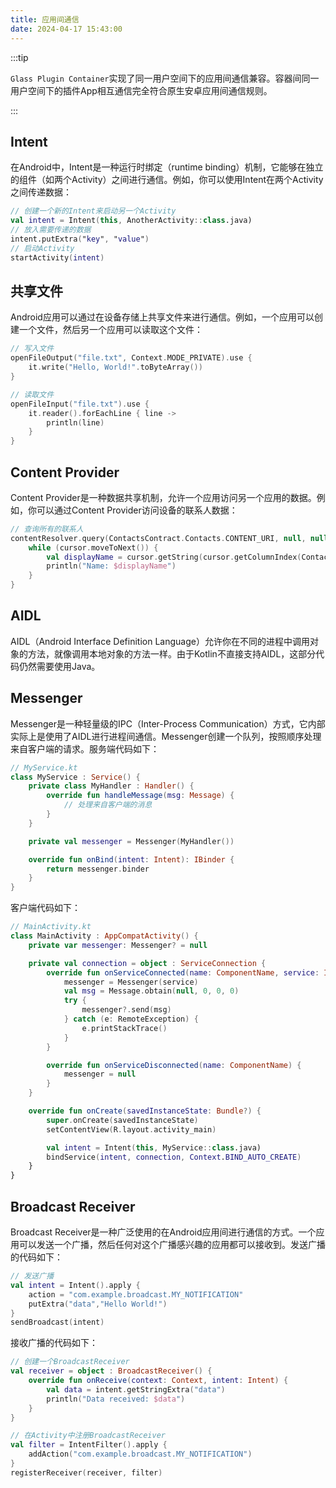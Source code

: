 ```yaml
---
title: 应用间通信
date: 2024-04-17 15:43:00
---
```


:::tip

`Glass Plugin Container`实现了同一用户空间下的应用间通信兼容。容器间同一用户空间下的插件App相互通信完全符合原生安卓应用间通信规则。

:::

## Intent

在Android中，Intent是一种运行时绑定（runtime binding）机制，它能够在独立的组件（如两个Activity）之间进行通信。例如，你可以使用Intent在两个Activity之间传递数据：

```kotlin
// 创建一个新的Intent来启动另一个Activity
val intent = Intent(this, AnotherActivity::class.java)
// 放入需要传递的数据
intent.putExtra("key", "value")
// 启动Activity
startActivity(intent)
```

## 共享文件

Android应用可以通过在设备存储上共享文件来进行通信。例如，一个应用可以创建一个文件，然后另一个应用可以读取这个文件：

```kotlin
// 写入文件
openFileOutput("file.txt", Context.MODE_PRIVATE).use {
    it.write("Hello, World!".toByteArray())
}

// 读取文件
openFileInput("file.txt").use {
    it.reader().forEachLine { line ->
        println(line)
    }
}
```

## Content Provider

Content Provider是一种数据共享机制，允许一个应用访问另一个应用的数据。例如，你可以通过Content Provider访问设备的联系人数据：

```kotlin
// 查询所有的联系人
contentResolver.query(ContactsContract.Contacts.CONTENT_URI, null, null, null, null)?.use { cursor ->
    while (cursor.moveToNext()) {
        val displayName = cursor.getString(cursor.getColumnIndex(ContactsContract.Data.DISPLAY_NAME))
        println("Name: $displayName")
    }
}
```

## AIDL

AIDL（Android Interface Definition Language）允许你在不同的进程中调用对象的方法，就像调用本地对象的方法一样。由于Kotlin不直接支持AIDL，这部分代码仍然需要使用Java。

## Messenger

Messenger是一种轻量级的IPC（Inter-Process Communication）方式，它内部实际上是使用了AIDL进行进程间通信。Messenger创建一个队列，按照顺序处理来自客户端的请求。服务端代码如下：

```kotlin
// MyService.kt
class MyService : Service() {
    private class MyHandler : Handler() {
        override fun handleMessage(msg: Message) {
            // 处理来自客户端的消息
        }
    }

    private val messenger = Messenger(MyHandler())

    override fun onBind(intent: Intent): IBinder {
        return messenger.binder
    }
}
```

客户端代码如下：

```kotlin
// MainActivity.kt
class MainActivity : AppCompatActivity() {
    private var messenger: Messenger? = null

    private val connection = object : ServiceConnection {
        override fun onServiceConnected(name: ComponentName, service: IBinder) {
            messenger = Messenger(service)
            val msg = Message.obtain(null, 0, 0, 0)
            try {
                messenger?.send(msg)
            } catch (e: RemoteException) {
                e.printStackTrace()
            }
        }

        override fun onServiceDisconnected(name: ComponentName) {
            messenger = null
        }
    }

    override fun onCreate(savedInstanceState: Bundle?) {
        super.onCreate(savedInstanceState)
        setContentView(R.layout.activity_main)

        val intent = Intent(this, MyService::class.java)
        bindService(intent, connection, Context.BIND_AUTO_CREATE)
    }
}
```

## Broadcast Receiver

Broadcast Receiver是一种广泛使用的在Android应用间进行通信的方式。一个应用可以发送一个广播，然后任何对这个广播感兴趣的应用都可以接收到。发送广播的代码如下：

```kotlin
// 发送广播
val intent = Intent().apply {
    action = "com.example.broadcast.MY_NOTIFICATION"
    putExtra("data","Hello World!")
}
sendBroadcast(intent)
```

接收广播的代码如下：

```kotlin
// 创建一个BroadcastReceiver
val receiver = object : BroadcastReceiver() {
    override fun onReceive(context: Context, intent: Intent) {
        val data = intent.getStringExtra("data")
        println("Data received: $data")
    }
}

// 在Activity中注册BroadcastReceiver
val filter = IntentFilter().apply {
    addAction("com.example.broadcast.MY_NOTIFICATION")
}
registerReceiver(receiver, filter)
```
